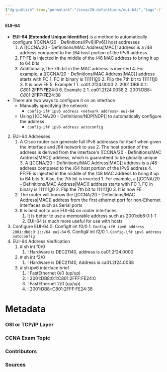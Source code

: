 ```yaml
---
{"dg-publish":true,"permalink":"/ccna/20-definitions/eui-64/","tags":["defs_ccna"]}
---
```



#### EUI-64
- **EUI-64 (Extended Unique Identifier)** is a method to automatically configure [[CCNA/20 - Definitions/IPv6\|IPv6]] host addresses
	1. A [[CCNA/20 - Definitions/MAC Address\|MAC]] address is a /48 address compared to the /64 host portion of the IPv6 address
	2. FF:FE is injected in the middle of the /48 MAC address to bring it up to 64 bits
	3. Additionally, the 7th bit in the MAC address is inverted
		4. For example, a [[CCNA/20 - Definitions/MAC Address\|MAC]] address starts with FC
			1. FC in binary is 111111<u>0</u>0
			2. Flip the 7th bit to 111111<u>1</u>0
			3. It is now FE
		5. Example 1
			1. *ca*01.2f24.0000
			2. 2001:DB8:0:1: *C8*01:2F**FF:FE**24:0
		6. Example 2
			1. *ca*01.2f24.0038
			2. 2001:DB8:: *C8*01:2F**FF:FE**24:38
- There are two ways to configure it on an interface
	- Manually specifying the network:
		- `config-if# ipv6 address <network address> eui-64`
	- Using [[CCNA/20 - Definitions/NDP\|NDP]] to automatically configure the address
		- `config-if# ipv6 address autoconfig`


2.  EUI-64 Addresses
	1.  A Cisco router can generate full IPv6 addresses for itself when given the interface and /64 network to use
		2. The host portion of the address is derived from the interface's [[CCNA/20 - Definitions/MAC Address\|MAC]] address, which is guaranteed to be globally unique
		3. A [[CCNA/20 - Definitions/MAC Address\|MAC]] address is a /48 address compared to the /64 host portion of the IPv6 address
		4. FF:FE is injected in the middle of the /48 MAC address to bring it up to 64 bits
		5. Also, the 7th bit is inverted
			1. For example, a [[CCNA/20 - Definitions/MAC Address\|MAC]] address starts with FC
				1. FC in binary is 111111<u>0</u>0
				2. Flip the 7th bit to 111111<u>1</u>0
				3. It is now FE
	2. The router will borrow the [[CCNA/20 - Definitions/MAC Address\|MAC]] address from the first ethernet port for non-Ethernet interfaces such as Serial ports
	3. It is best not to use EUI-64 on router interfaces
		1. It is better to use a memorable address such as 2001:db8:0:1::1
		2. EUI-64 is much more useful for use with hosts
3. Configure EUI-64
	5. Config# int f0/0
		1. `Config-if# ipv6 address 2001:db8:0:1::/64 eui-64`
	6. Config# int f2/0
		1. `Config-if# ipv6 address autoconfig`
4.  EUI-64 Address Verification
	1.  \# sh int f0/0
		1.  ! Hardware is DEC21140, address is ca01.2f24.0000
	2.  \# sh int f2/0
		1.  ! Hardware is DEC21140, Address is ca01.2f24.0038
	3.  \# sh ipv6 interface brief
		1.  ! FastEthernet 0/0 (up/up)
		2.  ! 2001:DB8:0:1:C801:2FFF:FE24:0
		3.  ! FastEthernet 2/0 (up/up)
		4.  ! 2001:DB8::C801:2FFF:FE24:38

# Metadata
### OSI or TCP/IP Layer

### CCNA Exam Topic

### Contributors

### Sources


